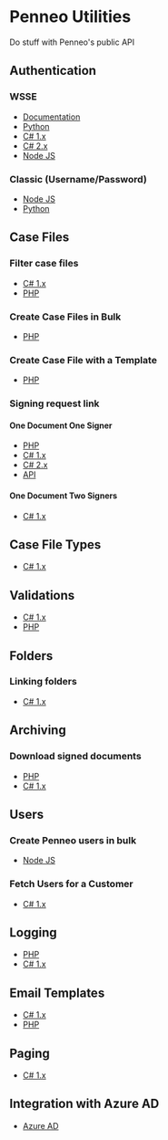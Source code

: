 # Penneo Utilities

Do stuff with Penneo's public API

## Authentication
### WSSE
- [Documentation][doc-auth-wsse]
- [Python][py-auth-wsse]
- [C# 1.x][cs-1-auth-wsse]
- [C# 2.x][cs-2-auth-wsse]
- [Node JS][js-auth-wsse]
### Classic (Username/Password)
- [Node JS][js-auth-classic]
- [Python][py-auth-classic]


## Case Files
### Filter case files
- [C# 1.x][cs-1-filter-case-files]
- [PHP][php-filter-case-files]
### Create Case Files in Bulk
- [PHP][php-bulk-create-case-files]
### Create Case File with a Template
- [PHP][php-case-file-template]
### Signing request link
#### One Document One Signer
- [PHP][php-casefile-one-doc-one-signer]
- [C# 1.x][cs-1-casefile-one-doc-one-signer]
- [C# 2.x][cs-2-casefile-one-doc-one-signer]
- [API][api-casefile-one-doc-one-signer]
#### One Document Two Signers
- [C# 1.x][cs-1-casefile-one-doc-two-signers]

## Case File Types
- [C# 1.x][cs-1-casefiletype]

## Validations
- [C# 1.x][cs-1-create-validation]
- [PHP][php-create-validation]

## Folders
### Linking folders
- [C# 1.x][cs-1-folder-link]

## Archiving
### Download signed documents ###
- [PHP][php-download-signed-documents]
- [C# 1.x][cs-1-download-signed-documents]

## Users
### Create Penneo users in bulk
- [Node JS][js-user-creation]

### Fetch Users for a Customer
- [C# 1.x][cs-1-user-customer-users]

## Logging
- [PHP][php-enable-logging]
- [C# 1.x][cs-enable-logging]

## Email Templates
- [C# 1.x][cs-1-email-templates]
- [PHP][php-email-templates]

## Paging
- [C# 1.x][cs-1-paged-casefiles-in-folder]

## Integration with Azure AD
- [Azure AD][doc-azuread]

<!-- Authentication -->
[js-auth-classic]: js/auth/classic
[js-auth-wsse]: js/auth/wsse
[py-auth-wsse]: py/auth/wsse
[py-auth-classic]: py/auth/classic
[cs-1-auth-wsse]: cs/1.x/auth/wsse
[cs-2-auth-wsse]: cs/2.x/auth/wsse

<!-- Case files -->
[cs-1-filter-case-files]: cs/1.x/filter-case-files
[php-filter-case-files]: php/filter-case-files
[php-bulk-create-case-files]: php/bulk-case-file-creation
[php-case-file-template]: php/casefile/case-file-template
[php-casefile-one-doc-one-signer]: php/casefile/one-doc-one-signer
[cs-1-casefile-one-doc-one-signer]: cs/1.x/casefile/one-doc-one-signer
[cs-2-casefile-one-doc-one-signer]: cs/2.x/casefile/one-doc-one-signer
[cs-1-casefile-one-doc-two-signers]: cs/1.x/casefile/one-doc-two-signers
[api-casefile-one-doc-one-signer]: api/casefile/one-doc-one-signer/doc.md

<!-- Case file types -->
[cs-1-casefiletype]: cs/1.x/casefiletype

<!-- Validations -->
[cs-1-create-validation]: cs/1.x/create-validation
[php-create-validation]: php/validation

<!-- Folders -->
[cs-1-folder-link]: cs/1.x/folder-link

<!-- Archiving -->
[php-download-signed-documents]: php/download-signed-documents
[cs-1-download-signed-documents]: cs/1.x/download-signed-documents

<!-- Users -->
[js-user-creation]: js/user-creation
[cs-1-user-customer-users]: cs/1.x/customer-users

<!-- Logging -->
[php-enable-logging]: php/enable-logging
[cs-enable-logging]: cs/1.x/enable-logging

<!-- Email templates -->
[cs-1-email-templates]: cs/1.x/email-templates
[php-email-templates]: php/email-templates

<!-- Paging -->
[cs-1-paged-casefiles-in-folder]: cs/1.x/paging

<!-- documenation -->
[doc-auth-wsse]: doc/auth.md
[doc-azuread]: doc/azuread/azuread.md
